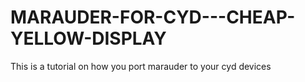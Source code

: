 # MARAUDER-FOR-CYD---CHEAP-YELLOW-DISPLAY
This is a tutorial on how you port marauder to your cyd devices
